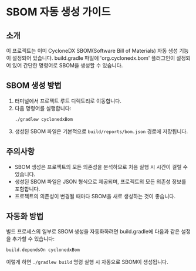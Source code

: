 # SBOM 자동 생성 가이드

## 소개
이 프로젝트는 이미 CycloneDX SBOM(Software Bill of Materials) 자동 생성 기능이 설정되어 있습니다. 
build.gradle 파일에 'org.cyclonedx.bom' 플러그인이 설정되어 있어 간단한 명령어로 SBOM을 생성할 수 있습니다.

## SBOM 생성 방법
1. 터미널에서 프로젝트 루트 디렉토리로 이동합니다.
2. 다음 명령어를 실행합니다:
   ```bash
   ./gradlew cyclonedxBom
   ```
3. 생성된 SBOM 파일은 기본적으로 `build/reports/bom.json` 경로에 저장됩니다.

## 주의사항
- SBOM 생성은 프로젝트의 모든 의존성을 분석하므로 처음 실행 시 시간이 걸릴 수 있습니다.
- 생성된 SBOM 파일은 JSON 형식으로 제공되며, 프로젝트의 모든 의존성 정보를 포함합니다.
- 프로젝트의 의존성이 변경될 때마다 SBOM을 새로 생성하는 것이 좋습니다.

## 자동화 방법
빌드 프로세스의 일부로 SBOM 생성을 자동화하려면 build.gradle에 다음과 같은 설정을 추가할 수 있습니다:
```groovy
build.dependsOn cyclonedxBom
```
이렇게 하면 `./gradlew build` 명령 실행 시 자동으로 SBOM이 생성됩니다.